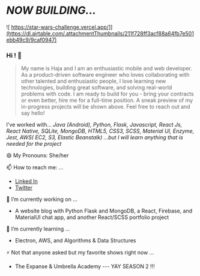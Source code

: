 

# *NOW BUILDING...*

![ https://star-wars-challenge.vercel.app/]](https://dl.airtable.com/.attachmentThumbnails/211f728ff3acf88a64fb7e501ebb49c9/9caf0947)
### Hi ! 👋
> My name is Haja and I am an enthusiastic mobile and web developer. As a product-driven software engineer who loves collaborating with other talented and enthusiastic people, I love learning new technologies, building great software, and solving real-world problems with code. I am ready to build for you - bring your contracts or even better, hire me for a full-time position. A sneak preview of my in-progress projects will be shown above. Feel free to reach out and say hello!

I've worked with...
 *Java (Android), Python, Flask, Javascript, React Js, React Native, SQLite, MongoDB, HTML5, CSS3, SCSS, Material UI, Enzyme, Jest, AWS( EC2, S3, Elastic Beanstalk) ...but I will learn anything that is needed for the project*  

<!--
**HajaSChilds/HajaSChilds** is a ✨ _special_ ✨ repository because its `README.md` (this file) appears on your GitHub profile.
Here are some ideas to get you started: -->

😄 My Pronouns: She/her

📫 How to reach me: ...
   - [Linked In](https://www.linkedin.com/in/haja-childs-dev-md/)
   - [Twitter](https://twitter.com/tech_natural)

🔭 I’m currently working on ...
  - A website blog with Python Flask and MongoDB, a React, Firebase, and MaterialUI chat app, and another React/SCSS portfolio project  
  
🌱 I’m currently learning ...
  - Electron, AWS, and Algorithms & Data Structures
  
⚡ Not that anyone asked but my favorite shows right now ...
   - The Expanse  &  Umbrella Academy --- YAY SEASON 2 !!!
